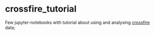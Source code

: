 # crossfire_tutorial

Few jupyter-notebooks with tutorial about using and analysing [crossfire](https://github.com/voltdatalab/crossfire) data; 
